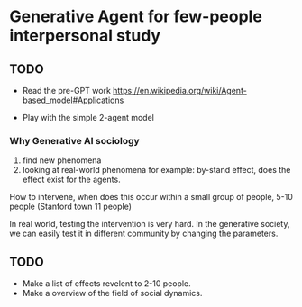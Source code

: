# Generative Agent for few-people interpersonal study

## TODO
- Read the pre-GPT work
https://en.wikipedia.org/wiki/Agent-based_model#Applications

- Play with the simple 2-agent model

### Why Generative AI sociology
1. find new phenomena
2. looking at real-world phenomena
for example: by-stand effect,
does the effect exist for the agents.

How to intervene, when does this occur
within a small group of people, 5-10 people (Stanford town 11 people)

In real world, testing the intervention is very hard.
In the generative society, we can easily test it in different community by changing the parameters.

## TODO
- Make a list of effects revelent to 2-10 people.
- Make a overview of the field of social dynamics.


